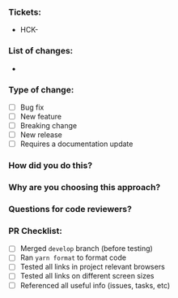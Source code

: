 ### Tickets:

- HCK-

### List of changes:

-

### Type of change:

- [ ] Bug fix
- [ ] New feature
- [ ] Breaking change
- [ ] New release
- [ ] Requires a documentation update

### How did you do this?

### Why are you choosing this approach?

### Questions for code reviewers?

### PR Checklist:

- [ ] Merged `develop` branch (before testing)
- [ ] Ran `yarn format` to format code
- [ ] Tested all links in project relevant browsers
- [ ] Tested all links on different screen sizes
- [ ] Referenced all useful info (issues, tasks, etc)
